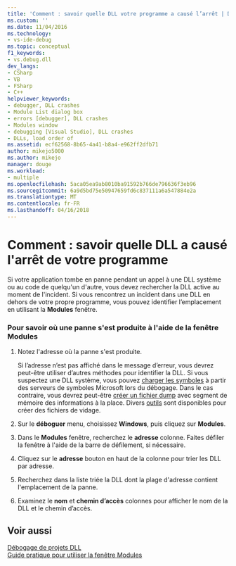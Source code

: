 ```yaml
---
title: 'Comment : savoir quelle DLL votre programme a causé l’arrêt | Documents Microsoft'
ms.custom: ''
ms.date: 11/04/2016
ms.technology:
- vs-ide-debug
ms.topic: conceptual
f1_keywords:
- vs.debug.dll
dev_langs:
- CSharp
- VB
- FSharp
- C++
helpviewer_keywords:
- debugger, DLL crashes
- Module List dialog box
- errors [debugger], DLL crashes
- Modules window
- debugging [Visual Studio], DLL crashes
- DLLs, load order of
ms.assetid: ecf62568-8b65-4a41-b8a4-e962ff2dfb71
author: mikejo5000
ms.author: mikejo
manager: douge
ms.workload:
- multiple
ms.openlocfilehash: 5aca05ea9ab8010ba91592b766de796636f3eb96
ms.sourcegitcommit: 6a9d5bd75e50947659fd6c837111a6a547884e2a
ms.translationtype: MT
ms.contentlocale: fr-FR
ms.lasthandoff: 04/16/2018
---
```

# <a name="how-to-find-which-dll-your-program-crashed-in"></a>Comment : savoir quelle DLL a causé l'arrêt de votre programme
  
 Si votre application tombe en panne pendant un appel à une DLL système ou au code de quelqu'un d'autre, vous devez rechercher la DLL active au moment de l'incident. Si vous rencontrez un incident dans une DLL en dehors de votre propre programme, vous pouvez identifier l’emplacement en utilisant la **Modules** fenêtre.  
  
### <a name="to-find-where-a-crash-occurred-using-the-modules-window"></a>Pour savoir où une panne s'est produite à l'aide de la fenêtre Modules  
  
1.  Notez l'adresse où la panne s'est produite.

    Si l’adresse n’est pas affiché dans le message d’erreur, vous devrez peut-être utiliser d’autres méthodes pour identifier la DLL. Si vous suspectez une DLL système, vous pouvez [charger les symboles](../debugger/specify-symbol-dot-pdb-and-source-files-in-the-visual-studio-debugger.md) à partir des serveurs de symboles Microsoft lors du débogage. Dans le cas contraire, vous devrez peut-être [créer un fichier dump](../debugger/using-dump-files.md) avec segment de mémoire des informations à la place. Divers [outils](https://blogs.msdn.microsoft.com/andrehal/2009/12/31/what-is-a-dump-and-how-do-i-create-one/) sont disponibles pour créer des fichiers de vidage.
  
2.  Sur le **déboguer** menu, choisissez **Windows**, puis cliquez sur **Modules**.  
  
3.  Dans le **Modules** fenêtre, recherchez le **adresse** colonne. Faites défiler la fenêtre à l'aide de la barre de défilement, si nécessaire.  
  
4.  Cliquez sur le **adresse** bouton en haut de la colonne pour trier les DLL par adresse.  
  
5.  Recherchez dans la liste triée la DLL dont la plage d'adresse contient l'emplacement de la panne.  
  
6.  Examinez le **nom** et **chemin d’accès** colonnes pour afficher le nom de la DLL et le chemin d’accès.  
  
## <a name="see-also"></a>Voir aussi  
 [Débogage de projets DLL](../debugger/debugging-dll-projects.md)   
 [Guide pratique pour utiliser la fenêtre Modules](../debugger/how-to-use-the-modules-window.md)